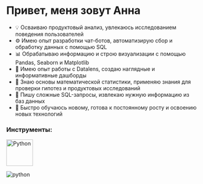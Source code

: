 # Привет, меня зовут Анна

- 💡 Осваиваю продуктовый анализ, увлекаюсь исследованием поведения пользователей
- ⚙️ Имею опыт разработки чат-ботов, автоматизирую сбор и обработку данных с помощью SQL
- 📊 Обрабатываю информацию и строю визуализации с помощью Pandas, Seaborn и Matplotlib
- 📇 Имею опыт работы с Datalens, создаю наглядные и информативные дашборды
- 📏 Знаю основы математической статистики, применяю знания для проверки гипотез и продуктовых исследований
- 🔧 Пишу сложные SQL-запросы, извлекаю нужную информацию из баз данных
- 🚀 Быстро обучаюсь новому, готова к постоянному росту и освоению новых технологий

### Инструменты:
<img src="https://cdn.jsdelivr.net/gh/devicons/devicon@latest/icons/python/python-plain-wordmark.svg" title="Python" width=70 height=70/>
          

![python](https://cdn.jsdelivr.net/gh/devicons/devicon@latest/icons/python/python-plain-wordmark.svg)

<!--<div id="header" align="center">
  <h1>Привет, меня зовут Анна</h1>
  <h3>Изучаю мир данных и осваиваю профессию аналитика</h3>
</div>
<!--
**Velichko-Anna/Velichko-Anna** is a ✨ _special_ ✨ repository because its `README.md` (this file) appears on your GitHub profile.

Here are some ideas to get you started:

- 🔭 I’m currently working on ...
- 🌱 I’m currently learning ...
- 👯 I’m looking to collaborate on ...
- 🤔 I’m looking for help with ...
- 💬 Ask me about ...
- 📫 How to reach me: ...
- 😄 Pronouns: ...
- ⚡ Fun fact: ...
-->
